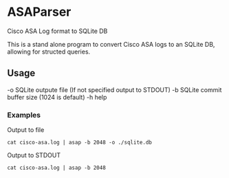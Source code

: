 # ASAParser
Cisco ASA Log format to SQLite DB

This is a stand alone program to convert Cisco ASA logs to an SQLite DB, allowing for structed queries.

## Usage
-o SQLite outpute file (If not specified output to STDOUT)
-b SQLite commit buffer size (1024 is default)
-h help

### Examples
Output to file
```
cat cisco-asa.log | asap -b 2048 -o ./sqlite.db
```

Output to STDOUT
```
cat cisco-asa.log | asap -b 2048 
```


